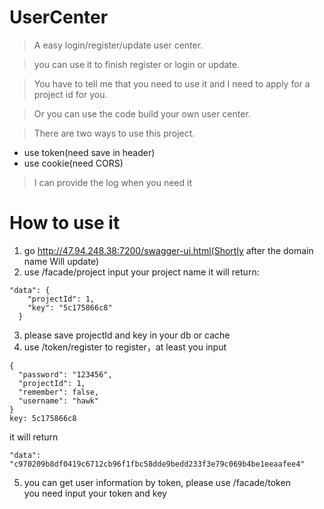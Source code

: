 # UserCenter

> A easy login/register/update user center.

> you can use it to finish register or login or update.

> You have to tell me that you need to use it
and I need to apply for a project id for you.

> Or you can use the code build your own user center.

> There are two ways to use this project.
- use token(need save in header)
- use cookie(need CORS)

> I can provide the log when you need it

# How to use it

1. go http://47.94.248.38:7200/swagger-ui.html(Shortly after the domain name Will update)
2. use /facade/project input your project name it will return:
```
"data": {
    "projectId": 1,
    "key": "5c175866c8"
  }
```
3. please save projectId and key in your db or cache
4. use /token/register to register，at least you input
```
{
  "password": "123456",
  "projectId": 1,
  "remember": false,
  "username": "hawk"
}
key: 5c175866c8
```
it will return
```
"data": "c970209b8df0419c6712cb96f1fbc58dde9bedd233f3e79c069b4be1eeaafee4"
```   
5. you can get user information by token, please use /facade/token   
you need input your token and key

                              
